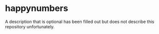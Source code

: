 # happynumbers
A description that is optional has been filled out but does not describe this repository unfortunately.
